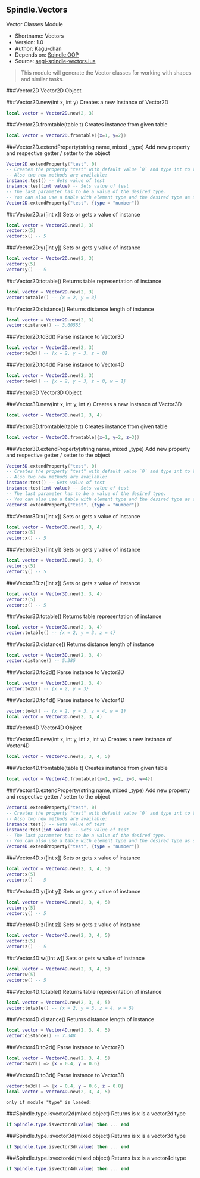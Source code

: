 Spindle.Vectors
---------------
Vector Classes Module

* Shortname: Vectors
* Version: 1.0
* Author: Kagu-chan
* Depends on: [Spindle.OOP](../modules/oop.md)
* Source: [aegi-spindle-vectors.lua](https://github.com/Kagurame/AegiSpindle/tree/dev/src/aegi-spindle-vectors.lua)

> This module will generate the Vector classes for working with shapes and similar tasks.

###Vector2D
Vector2D Object


###Vector2D.new(int x, int y)
Creates a new Instance of Vector2D
```lua
local vector = Vector2D.new(2, 3)
```

###Vector2D.fromtable(table t)
Creates instance from given table
```lua
local vector = Vector2D.fromtable({x=1, y=2})
```

###Vector2D.extendProperty(string name, mixed _type)
Add new property and respective getter / setter to the object
```lua
Vector2D.extendProperty("test", 0)
-- Creates the property "test" with default value `0` and type int to Vector2D
-- Also two new methods are available:
instance:test() -- Gets value of test
instance:test(int value) -- Sets value of test
-- The last parameter has to be a value of the desired type.
-- You can also use a table with element type and the desired type as string
Vector2D.extendProperty("test", {type = "number"})
```

###Vector2D:x([int x])
Sets or gets x value of instance
```lua
local vector = Vector2D.new(2, 3)
vector:x(5)
vector:x() -- 5
```

###Vector2D:y([int y])
Sets or gets y value of instance
```lua
local vector = Vector2D.new(2, 3)
vector:y(5)
vector:y() -- 5
```

###Vector2D:totable()
Returns table representation of instance
```lua
local vector = Vector2D.new(2, 3)
vector:totable() -- {x = 2, y = 3}
```

###Vector2D:distance()
Returns distance length of instance
```lua
local vector = Vector2D.new(2, 3)
vector:distance() -- 3.60555
```

###Vector2D:to3d()
Parse instance to Vector3D
```lua
local vector = Vector2D.new(2, 3)
vector:to3d() -- {x = 2, y = 3, z = 0}
```

###Vector2D:to4d()
Parse instance to Vector4D
```lua
local vector = Vector2D.new(2, 3)
vector:to4d() -- {x = 2, y = 3, z = 0, w = 1}
```

###Vector3D
Vector3D Object


###Vector3D.new(int x, int y, int z)
Creates a new Instance of Vector3D
```lua
local vector = Vector3D.new(2, 3, 4)
```

###Vector3D.fromtable(table t)
Creates instance from given table
```lua
local vector = Vector3D.fromtable({x=1, y=2, z=3})
```

###Vector3D.extendProperty(string name, mixed _type)
Add new property and respective getter / setter to the object
```lua
Vector3D.extendProperty("test", 0)
-- Creates the property "test" with default value `0` and type int to Vector3D
-- Also two new methods are available:
instance:test() -- Gets value of test
instance:test(int value) -- Sets value of test
-- The last parameter has to be a value of the desired type.
-- You can also use a table with element type and the desired type as string
Vector3D.extendProperty("test", {type = "number"})
```

###Vector3D:x([int x])
Sets or gets x value of instance
```lua
local vector = Vector3D.new(2, 3, 4)
vector:x(5)
vector:x() -- 5
```

###Vector3D:y([int y])
Sets or gets y value of instance
```lua
local vector = Vector3D.new(2, 3, 4)
vector:y(5)
vector:y() -- 5
```

###Vector3D:z([int z])
Sets or gets z value of instance
```lua
local vector = Vector3D.new(2, 3, 4)
vector:z(5)
vector:z() -- 5
```

###Vector3D:totable()
Returns table representation of instance
```lua
local vector = Vector3D.new(2, 3, 4)
vector:totable() -- {x = 2, y = 3, z = 4}
```

###Vector3D:distance()
Returns distance length of instance
```lua
local vector = Vector3D.new(2, 3, 4)
vector:distance() -- 5.385
```

###Vector3D:to2d()
Parse instance to Vector2D
```lua
local vector = Vector3D.new(2, 3, 4)
vector:to2d() -- {x = 2, y = 3}
```

###Vector3D:to4d()
Parse instance to Vector4D
```lua
vector:to4d() -- {x = 2, y = 3, z = 4, w = 1}
local vector = Vector3D.new(2, 3, 4)
```

###Vector4D
Vector4D Object


###Vector4D.new(int x, int y, int z, int w)
Creates a new Instance of Vector4D
```lua
local vector = Vector4D.new(2, 3, 4, 5)
```

###Vector4D.fromtable(table t)
Creates instance from given table
```lua
local vector = Vector4D.fromtable({x=1, y=2, z=3, w=4})
```

###Vector4D.extendProperty(string name, mixed _type)
Add new property and respective getter / setter to the object
```lua
Vector4D.extendProperty("test", 0)
-- Creates the property "test" with default value `0` and type int to Vector4D
-- Also two new methods are available:
instance:test() -- Gets value of test
instance:test(int value) -- Sets value of test
-- The last parameter has to be a value of the desired type.
-- You can also use a table with element type and the desired type as string
Vector4D.extendProperty("test", {type = "number"})
```

###Vector4D:x([int x])
Sets or gets x value of instance
```lua
local vector = Vector4D.new(2, 3, 4, 5)
vector:x(5)
vector:x() -- 5
```

###Vector4D:y([int y])
Sets or gets y value of instance
```lua
local vector = Vector4D.new(2, 3, 4, 5)
vector:y(5)
vector:y() -- 5
```

###Vector4D:z([int z])
Sets or gets z value of instance
```lua
local vector = Vector4D.new(2, 3, 4, 5)
vector:z(5)
vector:z() -- 5
```

###Vector4D:w([int w])
Sets or gets w value of instance
```lua
local vector = Vector4D.new(2, 3, 4, 5)
vector:w(5)
vector:w() -- 5
```

###Vector4D:totable()
Returns table representation of instance
```lua
local vector = Vector4D.new(2, 3, 4, 5)
vector:totable() -- {x = 2, y = 3, z = 4, w = 5}
```

###Vector4D:distance()
Returns distance length of instance
```lua
local vector = Vector4D.new(2, 3, 4, 5)
vector:distance() -- 7.348
```

###Vector4D:to2d()
Parse instance to Vector2D
```lua
local vector = Vector4D.new(2, 3, 4, 5)
vector:to2d() => {x = 0.4, y = 0.6}
```

###Vector4D:to3d()
Parse instance to Vector3D
```lua
vector:to3d() => {x = 0.4, y = 0.6, z = 0.8}
local vector = Vector4D.new(2, 3, 4, 5)
```


`only if module "type" is loaded:`

###Spindle.type.isvector2d(mixed object)
Returns is x is a vector2d type
```lua
if Spindle.type.isvector2d(value) then ... end
```

###Spindle.type.isvector3d(mixed object)
Returns is x is a vector3d type
```lua
if Spindle.type.isvector3d(value) then ... end
```

###Spindle.type.isvector4d(mixed object)
Returns is x is a vector4d type
```lua
if Spindle.type.isvector4d(value) then ... end
```
